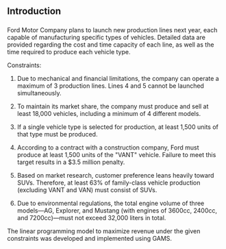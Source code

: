 ## Introduction

### 
Ford Motor Company plans to launch new production lines next year, each capable of manufacturing specific types of vehicles. Detailed data are provided regarding the cost and time capacity of each line, as well as the time required to produce each vehicle type.

Constraints:

1. Due to mechanical and financial limitations, the company can operate a maximum of 3 production lines. Lines 4 and 5 cannot be launched simultaneously.

2. To maintain its market share, the company must produce and sell at least 18,000 vehicles, including a minimum of 4 different models.

3. If a single vehicle type is selected for production, at least 1,500 units of that type must be produced.

4. According to a contract with a construction company, Ford must produce at least 1,500 units of the "VANT" vehicle. Failure to meet this target results in a $3.5 million penalty.

5. Based on market research, customer preference leans heavily toward SUVs. Therefore, at least 63% of family-class vehicle production (excluding VANT and VAN) must consist of SUVs.

6. Due to environmental regulations, the total engine volume of three models—AG, Explorer, and Mustang (with engines of 3600cc, 2400cc, and 7200cc)—must not exceed 32,000 liters in total.

The linear programming model to maximize revenue under the given constraints was developed and implemented using GAMS.
